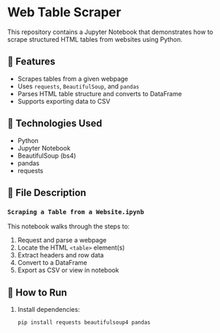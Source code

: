 # Web Table Scraper

This repository contains a Jupyter Notebook that demonstrates how to scrape structured HTML tables from websites using Python.

## 📘 Features

- Scrapes tables from a given webpage
- Uses `requests`, `BeautifulSoup`, and `pandas`
- Parses HTML table structure and converts to DataFrame
- Supports exporting data to CSV

## 🧰 Technologies Used

- Python
- Jupyter Notebook
- BeautifulSoup (bs4)
- pandas
- requests

## 📄 File Description

### `Scraping a Table from a Website.ipynb`

This notebook walks through the steps to:
1. Request and parse a webpage
2. Locate the HTML `<table>` element(s)
3. Extract headers and row data
4. Convert to a DataFrame
5. Export as CSV or view in notebook

## 🚀 How to Run

1. Install dependencies:
   ```bash
   pip install requests beautifulsoup4 pandas
